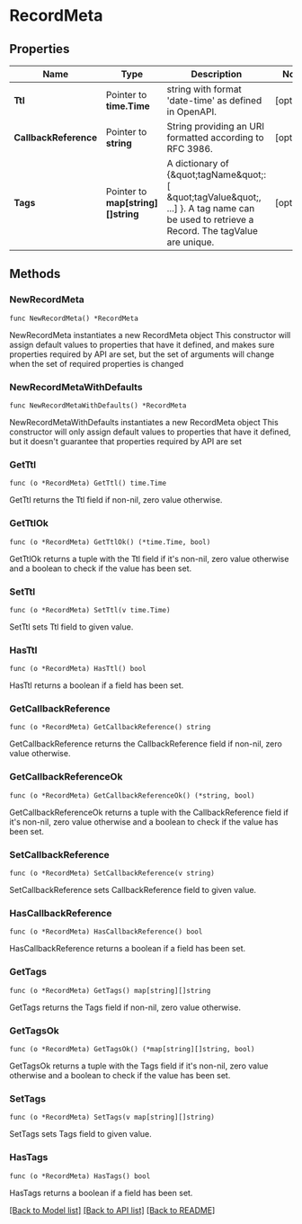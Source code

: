 # RecordMeta

## Properties

Name | Type | Description | Notes
------------ | ------------- | ------------- | -------------
**Ttl** | Pointer to **time.Time** | string with format &#39;date-time&#39; as defined in OpenAPI. | [optional] 
**CallbackReference** | Pointer to **string** | String providing an URI formatted according to RFC 3986. | [optional] 
**Tags** | Pointer to **map[string][]string** | A dictionary of {\&quot;tagName\&quot;: [ \&quot;tagValue\&quot;, ...] }. A tag name can be used to retrieve a Record. The tagValue are unique. | [optional] 

## Methods

### NewRecordMeta

`func NewRecordMeta() *RecordMeta`

NewRecordMeta instantiates a new RecordMeta object
This constructor will assign default values to properties that have it defined,
and makes sure properties required by API are set, but the set of arguments
will change when the set of required properties is changed

### NewRecordMetaWithDefaults

`func NewRecordMetaWithDefaults() *RecordMeta`

NewRecordMetaWithDefaults instantiates a new RecordMeta object
This constructor will only assign default values to properties that have it defined,
but it doesn't guarantee that properties required by API are set

### GetTtl

`func (o *RecordMeta) GetTtl() time.Time`

GetTtl returns the Ttl field if non-nil, zero value otherwise.

### GetTtlOk

`func (o *RecordMeta) GetTtlOk() (*time.Time, bool)`

GetTtlOk returns a tuple with the Ttl field if it's non-nil, zero value otherwise
and a boolean to check if the value has been set.

### SetTtl

`func (o *RecordMeta) SetTtl(v time.Time)`

SetTtl sets Ttl field to given value.

### HasTtl

`func (o *RecordMeta) HasTtl() bool`

HasTtl returns a boolean if a field has been set.

### GetCallbackReference

`func (o *RecordMeta) GetCallbackReference() string`

GetCallbackReference returns the CallbackReference field if non-nil, zero value otherwise.

### GetCallbackReferenceOk

`func (o *RecordMeta) GetCallbackReferenceOk() (*string, bool)`

GetCallbackReferenceOk returns a tuple with the CallbackReference field if it's non-nil, zero value otherwise
and a boolean to check if the value has been set.

### SetCallbackReference

`func (o *RecordMeta) SetCallbackReference(v string)`

SetCallbackReference sets CallbackReference field to given value.

### HasCallbackReference

`func (o *RecordMeta) HasCallbackReference() bool`

HasCallbackReference returns a boolean if a field has been set.

### GetTags

`func (o *RecordMeta) GetTags() map[string][]string`

GetTags returns the Tags field if non-nil, zero value otherwise.

### GetTagsOk

`func (o *RecordMeta) GetTagsOk() (*map[string][]string, bool)`

GetTagsOk returns a tuple with the Tags field if it's non-nil, zero value otherwise
and a boolean to check if the value has been set.

### SetTags

`func (o *RecordMeta) SetTags(v map[string][]string)`

SetTags sets Tags field to given value.

### HasTags

`func (o *RecordMeta) HasTags() bool`

HasTags returns a boolean if a field has been set.


[[Back to Model list]](../README.md#documentation-for-models) [[Back to API list]](../README.md#documentation-for-api-endpoints) [[Back to README]](../README.md)


